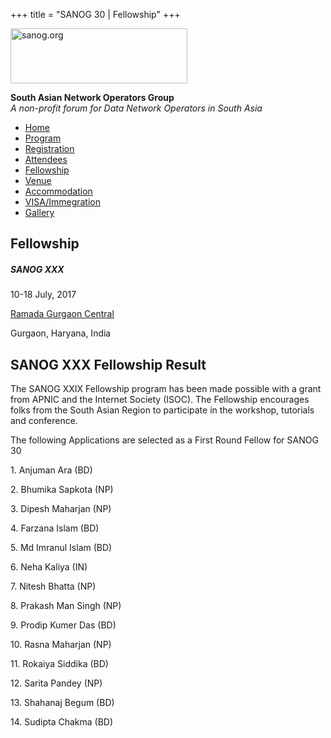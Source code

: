 +++
title = "SANOG 30 | Fellowship"
+++

[<img src="../images/logo.jpg" width="283" height="88" alt="sanog.org" />](../index.html)

**South Asian Network Operators Group**  
*A non-profit forum for Data Network Operators in South Asia*

-   [Home](index.html)
-   [Program](program.html)
-   [Registration](reg.html)
-   [Attendees](attendee.html)
-   [Fellowship](fellowship.html)
-   [Venue](venue.html)
-   [Accommodation](accomo.html)
-   [VISA/Immegration](visa.html)
-   [Gallery](gallery.html)

Fellowship
----------

##### SANOG XXX

10-18 July, 2017

[Ramada Gurgaon Central](http://www.ramadagurgaoncentral.com/)

Gurgaon, Haryana, India

  
  
  
  
  
  
  
  
  
  
  
  
  
  
  
  
  

SANOG XXX Fellowship Result
---------------------------

  

The SANOG XXIX Fellowship program has been made possible with a grant
from APNIC and the Internet Society (ISOC). The Fellowship encourages
folks from the South Asian Region to participate in the workshop,
tutorials and conference.

  

The following Applications are selected as a First Round Fellow for
SANOG 30

  

1\. Anjuman Ara (BD)

2\. Bhumika Sapkota (NP)

3\. Dipesh Maharjan (NP)

4\. Farzana Islam (BD)

5\. Md Imranul Islam (BD)

6\. Neha Kaliya (IN)

7\. Nitesh Bhatta (NP)

8\. Prakash Man Singh (NP)

9\. Prodip Kumer Das (BD)

10\. Rasna Maharjan (NP)

11\. Rokaiya Siddika (BD)

12\. Sarita Pandey (NP)

13\. Shahanaj Begum (BD)

14\. Sudipta Chakma (BD)

 
